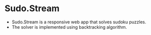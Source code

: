 # Sudo.Stream

* Sudo.Stream is a responsive web app that solves sudoku puzzles. 
* The solver is implemented using backtracking algorithm.
